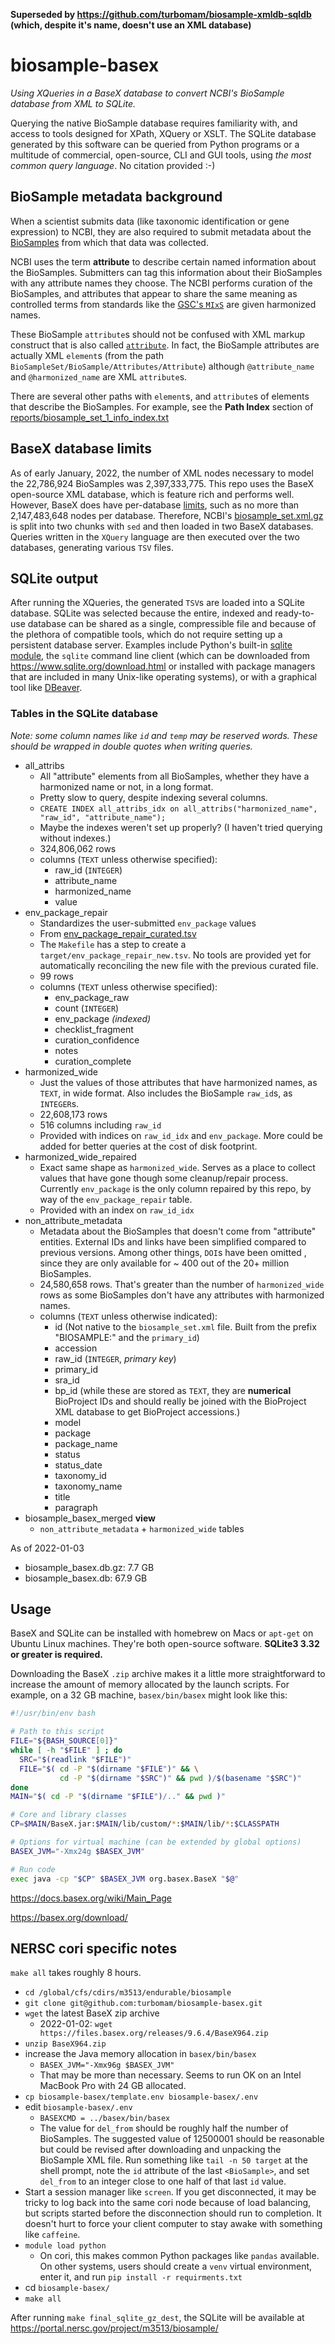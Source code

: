 **Superseded by https://github.com/turbomam/biosample-xmldb-sqldb (which, despite it's name, doesn't use an XML database)**

# biosample-basex
_Using XQueries in a BaseX database to convert NCBI's BioSample database from XML to SQLite._

Querying the native BioSample database requires familiarity with, and access to tools designed for XPath, XQuery or XSLT. The SQLite database generated by this software can be queried from Python programs or a multitude of commercial, open-source, CLI and GUI tools, using _the most common query language_. No citation provided :-)

## BioSample metadata background

When a scientist submits data (like taxonomic identification or gene expression) to NCBI, they are also required to submit metadata about the [BioSamples](https://www.ncbi.nlm.nih.gov/biosample/) from which that data was collected. 

NCBI uses the term **attribute** to describe certain named information about the BioSamples. Submitters can tag this information about their BioSamples with any attribute names they choose. The NCBI performs curation of the BioSamples, and attributes that appear to share the same meaning as controlled terms from standards like the [GSC's `MIxS`](https://gensc.org/mixs/) are given harmonized names.

These BioSample `attribute`s should not be confused with XML markup construct that is also called [`attribute`](https://en.wikipedia.org/wiki/XML#Key_terminology). In fact, the BioSample attributes are actually XML `element`s (from the path `BioSampleSet/BioSample/Attributes/Attribute`) although `@attribute_name` and `@harmonized_name` are XML `attribute`s.

There are several other paths with `element`s, and `attribute`s of elements that describe the BioSamples. For example, see the **Path Index** section of [reports/biosample_set_1_info_index.txt](reports/biosample_set_1_info_index.txt)

## BaseX database limits

As of early January, 2022, the number of XML nodes necessary to model the 22,786,924 BioSamples was 2,397,333,775. This repo uses the BaseX open-source XML database, which is feature rich and performs well. However, BaseX does have per-database [limits](https://docs.basex.org/wiki/Statistics), such as no more than 2,147,483,648 nodes per database. Therefore, NCBI's [biosample_set.xml.gz](https://ftp.ncbi.nlm.nih.gov/biosample/) is split into two chunks with `sed` and then loaded in two BaseX databases. Queries written in the `XQuery` language are then executed over the two databases, generating various `TSV` files.  


## SQLite output

After running the XQueries, the generated `TSV`s are loaded into a SQLite database. SQLite was selected because the entire, indexed and ready-to-use database can be shared as a single, compressible file and because of the plethora of compatible tools, which do not require setting up a persistent database server. Examples include Python's built-in [sqlite module](https://docs.python.org/3/library/sqlite3.html), the `sqlite` command line client (which can be downloaded from https://www.sqlite.org/download.html or installed with package managers that are included in many Unix-like operating systems), or with a graphical tool like [DBeaver](https://dbeaver.io/download/). 

### Tables in the SQLite database 

_Note: some column names like `id` and `temp` may be reserved words. These should be wrapped in double quotes when writing queries._

- all_attribs
    - All "attribute" elements from all BioSamples, whether they have a harmonized name or not, in a long format.
    - Pretty slow to query, despite indexing several columns.
    - `CREATE INDEX all_attribs_idx on all_attribs("harmonized_name", "raw_id", "attribute_name");`
    - Maybe the indexes weren't set up properly? (I haven't tried querying without indexes.)
    - 324,806,062 rows
    - columns (`TEXT` unless otherwise specified):
        - raw_id (`INTEGER`)
        - attribute_name
        - harmonized_name
        - value
- env_package_repair
    - Standardizes the user-submitted `env_package` values
    - From [env_package_repair_curated.tsv](env_package_repair_curated.tsv)
    - The `Makefile` has a step to create a `target/env_package_repair_new.tsv`. No tools are provided yet for automatically reconciling the new file with the previous curated file.
    - 99 rows
    - columns (`TEXT` unless otherwise specified):
        - env_package_raw
        - count (`INTEGER`)
        - env_package _(indexed)_
        - checklist_fragment
        - curation_confidence
        - notes
        - curation_complete
- harmonized_wide
    - Just the values of those attributes that have harmonized names, as `TEXT`, in wide format. Also includes the BioSample `raw_id`s, as `INTEGER`s.
    - 22,608,173 rows
    - 516 columns including `raw_id`
    - Provided with indices on `raw_id_idx` and `env_package`. More could be added for better queries at the cost of disk footprint.
- harmonized_wide_repaired
    - Exact same shape as `harmonized_wide`. Serves as a place to collect values that have gone though some cleanup/repair process. Currently `env_package` is the only column repaired by this repo, by way of the `env_package_repair` table.
    - Provided with an index on `raw_id_idx`
- non_attribute_metadata
    - Metadata about the BioSamples that doesn't come from "attribute" entities. External IDs and links have been simplified compared to previous versions. Among other things, `DOI`s have been omitted , since they are only available for ~ 400 out of the 20+ million BioSamples.
    - 24,580,658 rows. That's greater than the number of `harmonized_wide` rows as some BioSamples don't have any attributes with harmonized names.
    - columns (`TEXT` unless otherwise indicated):
        - id (Not native to the `biosample_set.xml` file. Built from the prefix "BIOSAMPLE:" and the `primary_id`)
        - accession
        - raw_id (`INTEGER`, _primary key_)
        - primary_id
        - sra_id
        - bp_id (while these are stored as `TEXT`, they are **numerical** BioProject IDs and should really be joined with the BioProject XML database to get BioProject accessions.)
        - model
        - package
        - package_name
        - status
        - status_date
        - taxonomy_id
        - taxonomy_name
        - title
        - paragraph
- biosample_basex_merged **view**
    - `non_attribute_metadata` + `harmonized_wide` tables

As of 2022-01-03
- biosample_basex.db.gz: 7.7 GB
- biosample_basex.db:   67.9 GB

## Usage

BaseX and SQLite can be installed with homebrew on Macs or `apt-get` on Ubuntu Linux machines. They're both open-source software. **SQLite3 3.32 or greater is required.**

Downloading the BaseX `.zip` archive makes it a little more straightforward to increase the amount of memory allocated by the launch scripts. For example, on a 32 GB machine, `basex/bin/basex` might look like this:

```bash
#!/usr/bin/env bash

# Path to this script
FILE="${BASH_SOURCE[0]}"
while [ -h "$FILE" ] ; do
  SRC="$(readlink "$FILE")"
  FILE="$( cd -P "$(dirname "$FILE")" && \
           cd -P "$(dirname "$SRC")" && pwd )/$(basename "$SRC")"
done
MAIN="$( cd -P "$(dirname "$FILE")/.." && pwd )"

# Core and library classes
CP=$MAIN/BaseX.jar:$MAIN/lib/custom/*:$MAIN/lib/*:$CLASSPATH

# Options for virtual machine (can be extended by global options)
BASEX_JVM="-Xmx24g $BASEX_JVM"

# Run code
exec java -cp "$CP" $BASEX_JVM org.basex.BaseX "$@"
```

https://docs.basex.org/wiki/Main_Page

https://basex.org/download/


## NERSC cori specific notes

`make all` takes roughly 8 hours.

- `cd /global/cfs/cdirs/m3513/endurable/biosample`
- `git clone git@github.com:turbomam/biosample-basex.git` 
- `wget` the latest BaseX zip archive
    - 2022-01-02: `wget https://files.basex.org/releases/9.6.4/BaseX964.zip`
- `unzip BaseX964.zip`
- increase the Java memory allocation in `basex/bin/basex`
    - `BASEX_JVM="-Xmx96g $BASEX_JVM"`
    - That may be more than necessary. Seems to run OK on an Intel MacBook Pro with 24 GB allocated.
- `cp biosample-basex/template.env biosample-basex/.env`
- edit `biosample-basex/.env`
    - `BASEXCMD = ../basex/bin/basex`
    - The value for `del_from` should be roughly half the number of BioSamples. The suggested value of 12500001 should be reasonable but could be revised after downloading and unpacking the BioSample XML file. Run something like `tail -n 50 target` at the shell prompt, note the `id` attribute of the last `<BioSample>`, and set `del_from` to an integer close to one half of that last `id` value. 
- Start a session manager like `screen`. If you get disconnected, it may be tricky to log back into the same cori node because of load balancing, but scripts started before the disconnection should run to completion. It doesn't hurt to force your client computer to stay awake with something like `caffeine`.
- `module load python`
    - On cori, this makes common Python packages like `pandas` available. On other systems, users should create a `venv` virtual environment, enter it, and run `pip install -r requirments.txt`
- cd `biosample-basex/`
- `make all`

After running `make final_sqlite_gz_dest`, the SQLite will be available at https://portal.nersc.gov/project/m3513/biosample/
